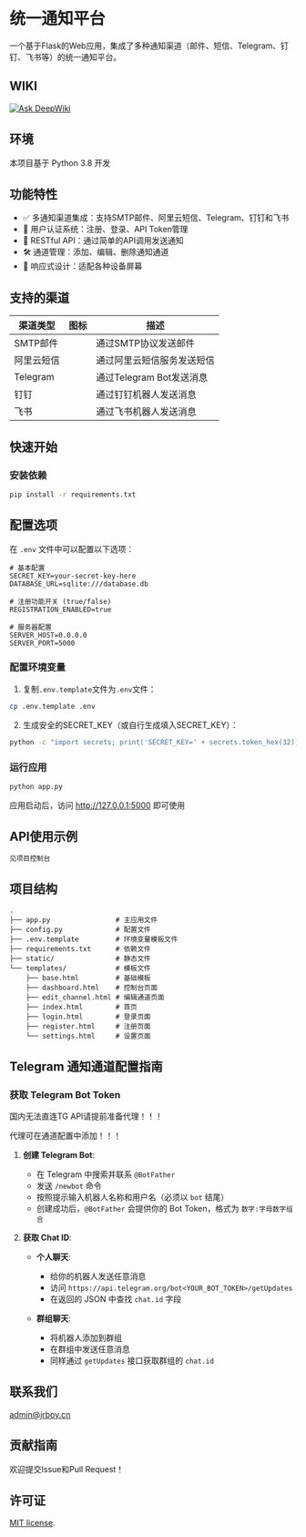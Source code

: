 # 统一通知平台

一个基于Flask的Web应用，集成了多种通知渠道（邮件、短信、Telegram、钉钉、飞书等）的统一通知平台。

## WIKI
[![Ask DeepWiki](https://deepwiki.com/badge.svg)](https://deepwiki.com/zmide/NotifyHub)

## 环境

本项目基于 Python 3.8 开发

## 功能特性

- ✅ 多通知渠道集成：支持SMTP邮件、阿里云短信、Telegram、钉钉和飞书
- 🔑 用户认证系统：注册、登录、API Token管理
- 🚀 RESTful API：通过简单的API调用发送通知
- 🛠️ 通道管理：添加、编辑、删除通知通道
- 📱 响应式设计：适配各种设备屏幕

## 支持的渠道

| 渠道类型 | 图标 | 描述 |
|----------|------|------|
| SMTP邮件 | <i class="bi bi-envelope"></i> | 通过SMTP协议发送邮件 |
| 阿里云短信 | <i class="bi bi-phone"></i> | 通过阿里云短信服务发送短信 |
| Telegram | <i class="bi bi-telegram"></i> | 通过Telegram Bot发送消息 |
| 钉钉 | <i class="bi bi-chat-dots"></i> | 通过钉钉机器人发送消息 |
| 飞书 | <i class="bi bi-chat-square-text"></i> | 通过飞书机器人发送消息 |

## 快速开始

### 安装依赖

```bash
pip install -r requirements.txt
```
## 配置选项
 
在 `.env` 文件中可以配置以下选项：
 
```env
# 基本配置
SECRET_KEY=your-secret-key-here
DATABASE_URL=sqlite:///database.db
 
# 注册功能开关 (true/false)
REGISTRATION_ENABLED=true
 
# 服务器配置
SERVER_HOST=0.0.0.0
SERVER_PORT=5000
```

### 配置环境变量

1. 复制`.env.template`文件为`.env`文件：
```bash
cp .env.template .env
```

2. 生成安全的SECRET_KEY（或自行生成填入SECRET_KEY）：
```bash
python -c "import secrets; print('SECRET_KEY=' + secrets.token_hex(32))" >> .env
```

### 运行应用

```bash
python app.py
```

应用启动后，访问 http://127.0.0.1:5000 即可使用


## API使用示例

```bash
见项目控制台
```

## 项目结构

```
.
├── app.py                # 主应用文件
├── config.py             # 配置文件
├── .env.template         # 环境变量模板文件
├── requirements.txt      # 依赖文件
├── static/               # 静态文件
└── templates/            # 模板文件
    ├── base.html         # 基础模板
    ├── dashboard.html    # 控制台页面
    ├── edit_channel.html # 编辑通道页面
    ├── index.html        # 首页
    ├── login.html        # 登录页面
    ├── register.html     # 注册页面
    └── settings.html     # 设置页面
```
## Telegram 通知通道配置指南

### 获取 Telegram Bot Token

国内无法直连TG API请提前准备代理！！！

代理可在通道配置中添加！！！

1. **创建 Telegram Bot**:
   - 在 Telegram 中搜索并联系 `@BotFather`
   - 发送 `/newbot` 命令
   - 按照提示输入机器人名称和用户名（必须以 `bot` 结尾）
   - 创建成功后，`@BotFather` 会提供你的 Bot Token，格式为 `数字:字母数字组合`

2. **获取 Chat ID**:
   - **个人聊天**: 
     - 给你的机器人发送任意消息
     - 访问 `https://api.telegram.org/bot<YOUR_BOT_TOKEN>/getUpdates`
     - 在返回的 JSON 中查找 `chat.id` 字段

   - **群组聊天**:
     - 将机器人添加到群组
     - 在群组中发送任意消息
     - 同样通过 `getUpdates` 接口获取群组的 `chat.id`

## 联系我们
admin@jrboy.cn

## 贡献指南

欢迎提交Issue和Pull Request！

## 许可证

[MIT license](./LICENSE).